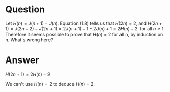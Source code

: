 # Question 

Let $H(n) = J(n+1) − J(n)$. Equation (1.8) tells us that $H(2n) = 2$, and $H(2n+1) = J(2n+2)−J(2n+1) = 2J(n+1)−1 − 2J(n)+1 = 2H(n)−2$.
for all $n \ge 1$. Therefore it seems possible to prove that $H(n) = 2$ for all n, by induction on n. What's wrong here?

# Answer

$H(2n+1) = 2H(n)−2$

We can't use $H(n)=2$ to deduce $H(n)=2$. 